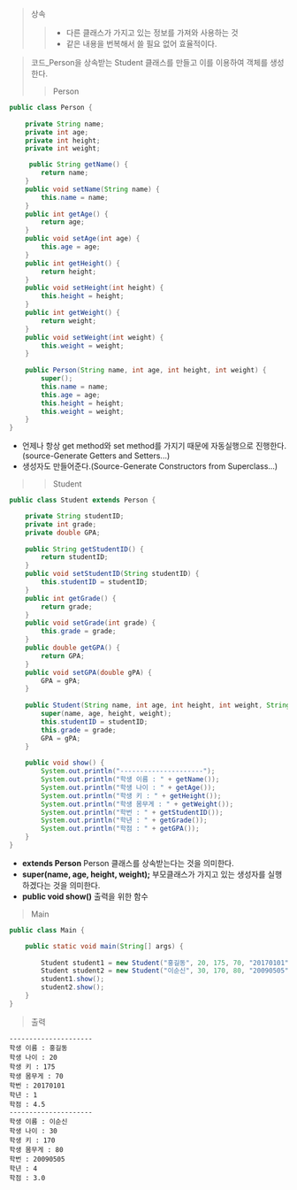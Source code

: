 > 상속
>>+ 다른 클래스가 가지고 있는 정보를 가져와 사용하는 것
>>+ 같은 내용을 번복해서 쓸 필요 없어 효율적이다.

> 코드_Person을 상속받는 Student 클래스를 만들고 이를 이용하여 객체를 생성한다.
>> Person
```java
public class Person {
	
	private String name;
	private int age;
	private int height;
	private int weight;

	 public String getName() {
		return name;
	}
	public void setName(String name) {
		this.name = name;
	}
	public int getAge() {
		return age;
	}
	public void setAge(int age) {
		this.age = age;
	}
	public int getHeight() {
		return height;
	}
	public void setHeight(int height) {
		this.height = height;
	}
	public int getWeight() {
		return weight;
	}
	public void setWeight(int weight) {
		this.weight = weight;
	}
	
	public Person(String name, int age, int height, int weight) {
		super();
		this.name = name;
		this.age = age;
		this.height = height;
		this.weight = weight;
	}
}
```
+ 언제나 항상 get method와 set method를 가지기 때문에 자동실행으로 진행한다.(source-Generate Getters and Setters...)
+ 생성자도 만들어준다.(Source-Generate Constructors from Superclass...)

>> Student
```java
public class Student extends Person {

	private String studentID;
	private int grade;
	private double GPA;
	
	public String getStudentID() {
		return studentID;
	}
	public void setStudentID(String studentID) {
		this.studentID = studentID;
	}
	public int getGrade() {
		return grade;
	}
	public void setGrade(int grade) {
		this.grade = grade;
	}
	public double getGPA() {
		return GPA;
	}
	public void setGPA(double gPA) {
		GPA = gPA;
	}
	
	public Student(String name, int age, int height, int weight, String studentID, int grade, double gPA) {
		super(name, age, height, weight);
		this.studentID = studentID;
		this.grade = grade;
		GPA = gPA;
	}
	
	public void show() {
		System.out.println("---------------------");
		System.out.println("학생 이름 : " + getName());
		System.out.println("학생 나이 : " + getAge());
		System.out.println("학생 키 : " + getHeight());
		System.out.println("학생 몸무게 : " + getWeight());
		System.out.println("학번 : " + getStudentID());
		System.out.println("학년 : " + getGrade());
		System.out.println("학점 : " + getGPA());
	}	
}
```
+ **extends Person** Person 클래스를 상속받는다는 것을 의미한다.
+ **super(name, age, height, weight);** 부모클래스가 가지고 있는 생성자를 실행하겠다는 것을 의미한다.
+ **public void show()** 출력을 위한 함수

> Main
```java
public class Main {

	public static void main(String[] args) {
		
		Student student1 = new Student("홍길동", 20, 175, 70, "20170101", 1, 4.5);
		Student student2 = new Student("이순신", 30, 170, 80, "20090505", 4, 3.0);
		student1.show();
		student2.show();
	}
}
```
> 출력
```
---------------------
학생 이름 : 홍길동
학생 나이 : 20
학생 키 : 175
학생 몸무게 : 70
학번 : 20170101
학년 : 1
학점 : 4.5
---------------------
학생 이름 : 이순신
학생 나이 : 30
학생 키 : 170
학생 몸무게 : 80
학번 : 20090505
학년 : 4
학점 : 3.0
```
